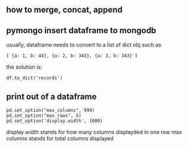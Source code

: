 ## how to merge, concat, append


## pymongo insert dataframe to mongodb 

usually, dataframe needs to convert to a list of dict obj
such as 
```
[ {a: 1, b: 44}, {a: 2, b: 343}, {a: 3, b: 343} ]
```
the solution is:

```
df.to_dict('records')
```


## print out of a dataframe 

```
pd.set_option("max_columns", 999)
pd.set_option("max_rows", 5)
pd.set_option('display.width', 1000)
```

display.width stands for how many columns displayded in one row
max columns stands for total columns displayed